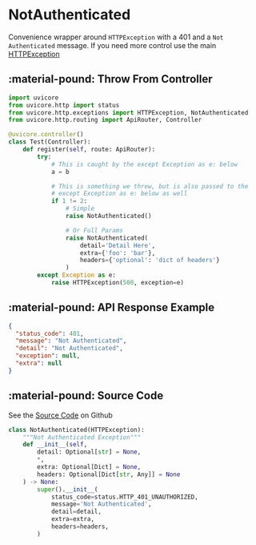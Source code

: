 # NotAuthenticated

Convenience wrapper around `HTTPException` with a 401 and a `Not Authenticated` message.  If you need more control use the main [HTTPException](http-exception.md)

## :material-pound: Throw From Controller

```python
import uvicore
from uvicore.http import status
from uvicore.http.exceptions import HTTPException, NotAuthenticated
from uvicore.http.routing import ApiRouter, Controller

@uvicore.controller()
class Test(Controller):
    def register(self, route: ApiRouter):
        try:
            # This is caught by the except Exception as e: below
            a = b

            # This is something we threw, but is also passed to the
            # except Exception as e: below as well
            if 1 != 2:
                # Simple
                raise NotAuthenticated()

                # Or Full Params
                raise NotAuthenticated(
                    detail='Detail Here',
                    extra={'foo': 'bar'},
                    headers={'optional': 'dict of headers'}
                )
        except Exception as e:
            raise HTTPException(500, exception=e)
```



## :material-pound: API Response Example
```json
{
  "status_code": 401,
  "message": "Not Authenticated",
  "detail": "Not Authenticated",
  "exception": null,
  "extra": null
}
```




## :material-pound: Source Code

See the [Source Code](https://github.com/uvicore/framework/blob/master/uvicore/http/exceptions/__init__.py) on Github

```python
class NotAuthenticated(HTTPException):
    """Not Authenticated Exception"""
    def __init__(self,
        detail: Optional[str] = None,
        *,
        extra: Optional[Dict] = None,
        headers: Optional[Dict[str, Any]] = None
    ) -> None:
        super().__init__(
            status_code=status.HTTP_401_UNAUTHORIZED,
            message='Not Authenticated',
            detail=detail,
            extra=extra,
            headers=headers,
        )
```
